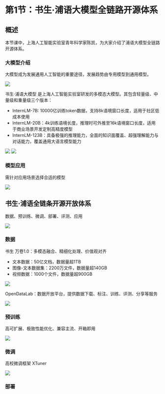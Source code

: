 # 第1节：书生·浦语大模型全链路开源体系

## 概述

本节课中，上海人工智能实验室青年科学家陈凯，为大家介绍了浦语大模型全链路开源体系。


### 大模型介绍

大模型成为发展通用人工智能的重要途径，发展趋势由专用模型到通用模型。

![](../asset/01_01.jpg)

书生·浦语大模型 是上海人工智能实验室研发的多模态大模型。其包含轻量级、中量级和重量级三个版本：

- InternLM-7B: 10000亿训练token数据，支持8k语境窗口长度，适用于社区低成本使用
- InternLM-20B：4k训练语境长度，推理时可外推至16k语境窗口长度，适用于商业场景开发定制高精度模型
- InternLM-123B：具备极强的推理能力，全面的知识面覆盖、超强理解能力与对话能力，覆盖通用大语言模型能力

![](../asset/01_02.jpg)
![](../asset/01_03.jpg)

### 模型应用

需针对应用场景选择合适的模型

![](../asset/01_04.jpg)

## 书生·浦语全链条开源开放体系

数据、预训练、微调、部署、评测、应用

![](../asset/01_05.jpg)

### 数据

书生 万卷1.0：多模态融合、精细化处理、价值观对齐

- 文本数据：50亿文档，数据量超1TB
- 图像-文本数据集：2200万文件，数据量超140GB
- 视频数据：1000个文件，数据量超900GB

![](../asset/01_06.jpg)

OpenDataLab：数据开放平台，提供数据下载、标注、训练、评测、分享等服务

![](../asset/01_07.jpg)


### 预训练

高可扩展、极致性能优化、兼容主流、开箱即用

![](../asset/01_08.jpg)

### 微调

高校微调框架 XTuner

![](../asset/01_09.jpg)

### 部署

